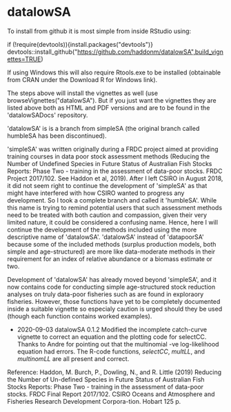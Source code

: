 # datalowSA

To install from github it is most simple from inside RStudio using:

if (!require(devtools)){install.packages("devtools")}
devtools::install_github("https://github.com/haddonm/datalowSA",build_vignettes=TRUE)

If using Windows this will also require Rtools.exe to be installed (obtainable from CRAN under the Download R for Windows link).

The steps above will install the vignettes as well (use browseVignettes("datalowSA"). But if you just want the vignettes they are listed above both as HTML and PDF versions and are to be found in the 'datalowSADocs' repository.

'datalowSA' is is a branch from simpleSA (the original branch called humbleSA has been discontinued).

'simpleSA' was written originally during a FRDC project aimed at providing training courses in data poor stock assessment methods (Reducing the Number of Undefined Species in Future Status of Australian Fish Stocks Reports: Phase Two - training in the assessment of data-poor stocks. FRDC Project 2017/102. See Haddon et al, 2019). After I left CSIRO in August 2018, it did not seem right to continue the development of 'simpleSA' as that might have interfered with how CSIRO wanted to progress any development. So I took a complete branch and called it 'humbleSA'. While this name is trying to remind potential users that such assessment methods need to be treated with both caution and compassion, given their very limited nature, it could be considered a confusing name. Hence, here I will continue the development of the methods included using the more descriptive name of 'datalowSA'. 'datalowSA' instead of 'datapoorSA' because some of the included methods (surplus production models, both simple and age-structured) are more like data-moderate methods in their requirement for an index of relative abundance or a biomass estimate or two. 

Development of 'datalowSA' has already moved beyond 'simpleSA', and it now contains code for conducting simple age-structured stock reduction analyses on truly data-poor fisheries such as are found in exploraory fisheries. However, those functions have yet to be completely documented inside a suitable vignette so especialy caution is urged should they be used (though each function contains worked examples).

* 2020-09-03 datalowSA 0.1.2 Modified the incomplete catch-curve vignette to correct an equation and the plotting code for selectCC. Thanks to Andre for pointing out that the multinomial -ve log-likelihood equation had errors. The R-code functions, _selectCC_, _multLL_, and _multinomLL_ are all present and correct. 

Reference:
Haddon, M. Burch, P., Dowling, N., and R. Little (2019) Reducing the Number of Un-defined Species in Future Status of Australian Fish Stocks Reports: Phase Two - training in the assessment of data-poor stocks. FRDC Final Report 2017/102. CSIRO Oceans and Atmosphere and Fisheries Research Development Corpora-tion. Hobart 125 p.

